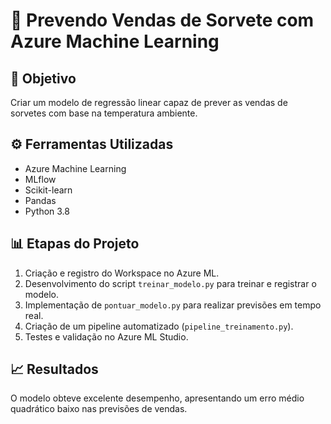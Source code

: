 # 🍦 Prevendo Vendas de Sorvete com Azure Machine Learning

## 🎯 Objetivo
Criar um modelo de regressão linear capaz de prever as vendas de sorvetes com base na temperatura ambiente.

## ⚙️ Ferramentas Utilizadas
- Azure Machine Learning
- MLflow
- Scikit-learn
- Pandas
- Python 3.8

## 📊 Etapas do Projeto
1. Criação e registro do Workspace no Azure ML.
2. Desenvolvimento do script `treinar_modelo.py` para treinar e registrar o modelo.
3. Implementação de `pontuar_modelo.py` para realizar previsões em tempo real.
4. Criação de um pipeline automatizado (`pipeline_treinamento.py`).
5. Testes e validação no Azure ML Studio.

## 📈 Resultados
O modelo obteve excelente desempenho, apresentando um erro médio quadrático baixo nas previsões de vendas.
